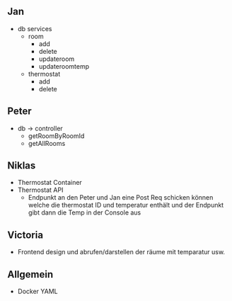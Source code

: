 ## Jan 
- db services 
  - room
    - add
    - delete
    - updateroom
    - updateroomtemp
  - thermostat  
    - add 
    - delete 
## Peter
- db -> controller 
  - getRoomByRoomId
  - getAllRooms
## Niklas 
- Thermostat Container 
- Thermostat API 
  - Endpunkt an den Peter und Jan eine Post Req schicken können welche die thermostat ID und temperatur enthält und der Endpunkt gibt dann die Temp in der Console aus
## Victoria 
- Frontend design und abrufen/darstellen der räume mit temparatur usw. 


## Allgemein 
- Docker YAML 
